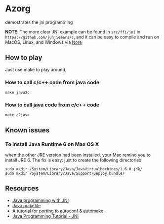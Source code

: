 # Azorg
demostrates the jni programming

**NOTE**: 
The more clear JNI example can be found in ```src/ffi/jni``` in ```https://github.com/junjiemars/c```, 
and it can be easy to compile and run on MacOS, Linux, and Windows via [Nore](https://github.com/junjiemars/nore) 


## How to play
Just use make to play around, 

### How to call c/c++ code from java code
```shell
make java2c
```

### How to call java code from c/c++ code
```shell
make c2java
```

## Known issues
### To install Java Runtime 6 on Max OS X 
when the other JRE version had been installed, your Mac remind you to install JRE 6.
The fix is easy: just to create the following directories
```shell
sudo mkdir /System/Library/Java/JavaVirtualMachines/1.6.0.jdk/
sudo mkdir /System/Library/Java/Support/Deploy.bundle/
```

## Resources
* [Java programming with JNI](http://www.cs.swarthmore.edu/~newhall/unixhelp/javamakefiles.html)
* [Java makefile](http://www.cs.swarthmore.edu/~newhall/unixhelp/javamakefiles.html)
* [A tutorial for porting to autoconf & automake](http://mij.oltrelinux.com/devel/autoconf-automake/) 
* [Java Programming Tutorial - JNI](https://www3.ntu.edu.sg/home/ehchua/programming/java/JavaNativeInterface.html)

